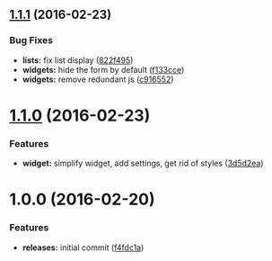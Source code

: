 <a name="1.1.1"></a>
## [1.1.1](https://github.com/hypeJunction/Elgg-group_discussion/compare/1.1.0...v1.1.1) (2016-02-23)


### Bug Fixes

* **lists:** fix list display ([822f495](https://github.com/hypeJunction/Elgg-group_discussion/commit/822f495))
* **widgets:** hide the form by default ([f133cce](https://github.com/hypeJunction/Elgg-group_discussion/commit/f133cce))
* **widgets:** remove redundant js ([c916552](https://github.com/hypeJunction/Elgg-group_discussion/commit/c916552))



<a name="1.1.0"></a>
# [1.1.0](https://github.com/hypeJunction/Elgg-group_discussion/compare/1.0.0...v1.1.0) (2016-02-23)


### Features

* **widget:** simplify widget, add settings, get rid of styles ([3d5d2ea](https://github.com/hypeJunction/Elgg-group_discussion/commit/3d5d2ea))



<a name="1.0.0"></a>
# 1.0.0 (2016-02-20)


### Features

* **releases:** initial commit ([f4fdc1a](https://github.com/hypeJunction/Elgg-group_discussion/commit/f4fdc1a))



